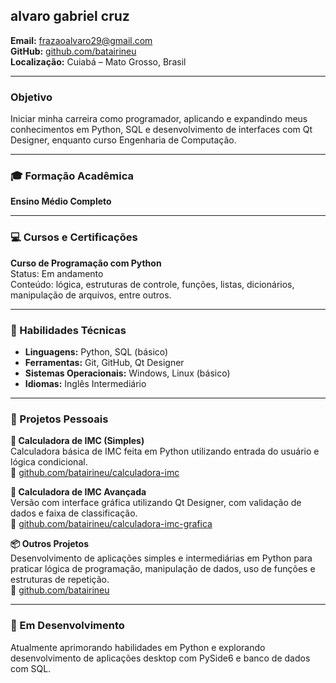 ##  alvaro gabriel cruz  
**Email:** frazaoalvaro29@gmail.com  
**GitHub:** [github.com/batairineu](https://github.com/batairineu)  
**Localização:** Cuiabá – Mato Grosso, Brasil  

---

###  Objetivo  
Iniciar minha carreira como programador, aplicando e expandindo meus conhecimentos em Python, SQL e desenvolvimento de interfaces com Qt Designer, enquanto curso Engenharia de Computação.

---

### 🎓 Formação Acadêmica  
**Ensino Médio Completo**  

 

---

### 💻 Cursos e Certificações  
**Curso de Programação com Python**   
Status: Em andamento  
Conteúdo: lógica, estruturas de controle, funções, listas, dicionários, manipulação de arquivos, entre outros.

---

### 🧠 Habilidades Técnicas  
- **Linguagens:** Python, SQL (básico)  
- **Ferramentas:** Git, GitHub, Qt Designer  
- **Sistemas Operacionais:** Windows, Linux (básico)  
- **Idiomas:** Inglês Intermediário

---

### 📁 Projetos Pessoais

**🔢 Calculadora de IMC (Simples)**  
Calculadora básica de IMC feita em Python utilizando entrada do usuário e lógica condicional.  
🔗 [github.com/batairineu/calculadora-imc](https://github.com/batairineu/calculadora-imc)

**🧮 Calculadora de IMC Avançada**  
Versão com interface gráfica utilizando Qt Designer, com validação de dados e faixa de classificação.  
🔗 [github.com/batairineu/calculadora-imc-grafica](https://github.com/batairineu/calculadora-imc-grafica)

**📦 Outros Projetos**  
Desenvolvimento de aplicações simples e intermediárias em Python para praticar lógica de programação, manipulação de dados, uso de funções e estruturas de repetição.  
🔗 [github.com/batairineu](https://github.com/batairineu)

---

### 🌱 Em Desenvolvimento  
Atualmente aprimorando habilidades em Python e explorando desenvolvimento de aplicações desktop com PySide6 e banco de dados com SQL.
